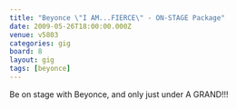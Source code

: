 ```yaml
---
title: "Beyonce \"I AM...FIERCE\" - ON-STAGE Package"
date: 2009-05-26T18:00:00.000Z
venue: v5803
categories: gig
board: 8
layout: gig
tags: [beyonce]
---
```

Be on stage with Beyonce, and only just under A GRAND!!!